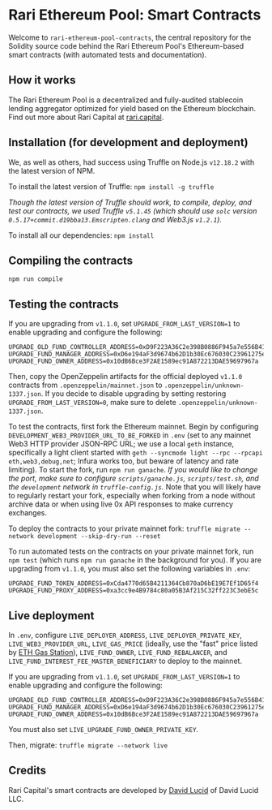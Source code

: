 # Rari Ethereum Pool: Smart Contracts

Welcome to `rari-ethereum-pool-contracts`, the central repository for the Solidity source code behind the Rari Ethereum Pool's Ethereum-based smart contracts (with automated tests and documentation).

## How it works

The Rari Ethereum Pool is a decentralized and fully-audited stablecoin lending aggregator optimized for yield based on the Ethereum blockchain. Find out more about Rari Capital at [rari.capital](https://rari.capital).

## Installation (for development and deployment)

We, as well as others, had success using Truffle on Node.js `v12.18.2` with the latest version of NPM.

To install the latest version of Truffle: `npm install -g truffle`

*Though the latest version of Truffle should work, to compile, deploy, and test our contracts, we used Truffle `v5.1.45` (which should use `solc` version `0.5.17+commit.d19bba13.Emscripten.clang` and Web3.js `v1.2.1`).*

To install all our dependencies: `npm install`

## Compiling the contracts

`npm run compile`

## Testing the contracts

If you are upgrading from `v1.1.0`, set `UPGRADE_FROM_LAST_VERSION=1` to enable upgrading and configure the following:

    UPGRADE_OLD_FUND_CONTROLLER_ADDRESS=0xD9F223A36C2e398B0886F945a7e556B41EF91A3C
    UPGRADE_FUND_MANAGER_ADDRESS=0xD6e194aF3d9674b62D1b30Ec676030C23961275e
    UPGRADE_FUND_OWNER_ADDRESS=0x10dB6Bce3F2AE1589ec91A872213DAE59697967a

Then, copy the OpenZeppelin artifacts for the official deployed `v1.1.0` contracts from `.openzeppelin/mainnet.json` to `.openzeppelin/unknown-1337.json`. If you decide to disable upgrading by setting restoring `UPGRADE_FROM_LAST_VERSION=0`, make sure to delete `.openzeppelin/unknown-1337.json`.

To test the contracts, first fork the Ethereum mainnet. Begin by configuring `DEVELOPMENT_WEB3_PROVIDER_URL_TO_BE_FORKED` in `.env` (set to any mainnet Web3 HTTP provider JSON-RPC URL; we use a local `geth` instance, specifically a light client started with `geth --syncmode light --rpc --rpcapi eth,web3,debug,net`; Infura works too, but beware of latency and rate limiting). To start the fork, run `npm run ganache`. *If you would like to change the port, make sure to configure `scripts/ganache.js`, `scripts/test.sh`, and the `development` network in `truffle-config.js`.* Note that you will likely have to regularly restart your fork, especially when forking from a node without archive data or when using live 0x API responses to make currency exchanges.

To deploy the contracts to your private mainnet fork: `truffle migrate --network development --skip-dry-run --reset`

To run automated tests on the contracts on your private mainnet fork, run `npm test` (which runs `npm run ganache` in the background for you). If you are upgrading from `v1.1.0`, you must also set the following variables in `.env`:

    UPGRADE_FUND_TOKEN_ADDRESS=0xCda4770d65B4211364Cb870aD6bE19E7Ef1D65f4
    UPGRADE_FUND_PROXY_ADDRESS=0xa3cc9e4B9784c80a05B3Af215C32ff223C3ebE5c

## Live deployment

In `.env`, configure `LIVE_DEPLOYER_ADDRESS`, `LIVE_DEPLOYER_PRIVATE_KEY`, `LIVE_WEB3_PROVIDER_URL`, `LIVE_GAS_PRICE` (ideally, use the "fast" price listed by [ETH Gas Station](https://www.ethgasstation.info/)), `LIVE_FUND_OWNER`, `LIVE_FUND_REBALANCER`, and `LIVE_FUND_INTEREST_FEE_MASTER_BENEFICIARY` to deploy to the mainnet.

If you are upgrading from `v1.1.0`, set `UPGRADE_FROM_LAST_VERSION=1` to enable upgrading and configure the following:

    UPGRADE_OLD_FUND_CONTROLLER_ADDRESS=0xD9F223A36C2e398B0886F945a7e556B41EF91A3C
    UPGRADE_FUND_MANAGER_ADDRESS=0xD6e194aF3d9674b62D1b30Ec676030C23961275e
    UPGRADE_FUND_OWNER_ADDRESS=0x10dB6Bce3F2AE1589ec91A872213DAE59697967a

You must also set `LIVE_UPGRADE_FUND_OWNER_PRIVATE_KEY`.

Then, migrate: `truffle migrate --network live`

## Credits

Rari Capital's smart contracts are developed by [David Lucid](https://github.com/davidlucid) of David Lucid LLC.
